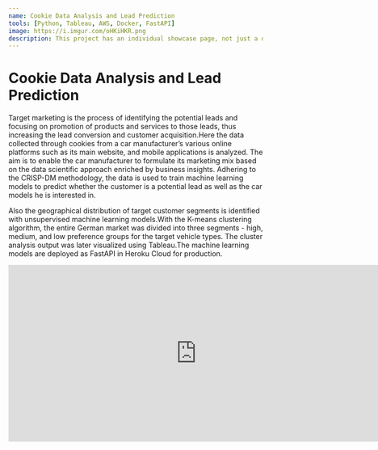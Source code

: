 ```yaml
---
name: Cookie Data Analysis and Lead Prediction
tools: [Python, Tableau, AWS, Docker, FastAPI]
image: https://i.imgur.com/oHKiHKR.png
description: This project has an individual showcase page, not just a direct link to the project site or repo. Now you have more space to describe your awesome project!
---
```


# Cookie Data Analysis and Lead Prediction

Target marketing is the process of identifying the potential leads and focusing on promotion of products and services to those leads, thus increasing the lead conversion and customer acquisition.Here the data collected through cookies from a car manufacturer’s various online platforms such as its main website, and mobile applications is analyzed. The aim is to enable the car manufacturer to formulate its marketing mix based on the data scientific approach enriched by business insights. Adhering to the CRISP-DM methodology, the data is used to train machine learning models to predict whether the customer is a potential lead as well as the car models he is interested in. 

Also the geographical distribution of target customer segments is identified with unsupervised machine learning models.With the K-means clustering algorithm, the entire German market was divided into three segments - high, medium, and low preference groups for the target vehicle types. The cluster analysis output was later visualized using Tableau.The machine learning models are deployed as FastAPI in Heroku Cloud for production. 

<iframe src="https://onedrive.live.com/embed?cid=E46795D61FF2AA0E&amp;resid=E46795D61FF2AA0E%212809&amp;authkey=APr5WFxhQL33vY4&amp;em=2&amp;wdAr=1.7777777777777777&amp;wdEaaCheck=1" width="744px" height="350px" frameborder="0">This is an embedded <a target="_blank" href="https://office.com">Microsoft Office</a> presentation, powered by <a target="_blank" href="https://office.com/webapps">Office</a>.</iframe>

